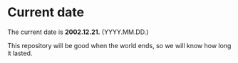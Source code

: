 # Current date

The current date is **2002.12.21.** (YYYY.MM.DD.)

This repository will be good when the world ends, so we will know how long it lasted.